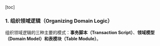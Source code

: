 [toc]

### 1. 组织领域逻辑（Organizing Domain Logic）

组织领域逻辑的三种主要的模式：**事务脚本（Transaction Script）**、**领域模型（Domain Model）**和**表模块（Table Module）**。